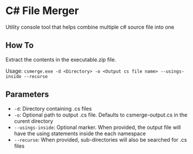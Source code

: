 # C# File Merger
Utility console tool that helps combine multiple c# source file into one

## How To
Extract the contents in the executable.zip file.

Usage: ```csmerge.exe -d <Directory> -o <Output cs file name> --usings-inside --recurse```

## Parameters

* `-d`: Directory containing .cs files
* `-o`: Optional path to output .cs file. Defaults to csmerge-output.cs in the curent directory
* `--usings-inside`: Optional marker. When provided, the output file will have the using statements inside the each namespace
* `--recurse`: When provided, sub-directories will also be searched for .cs files